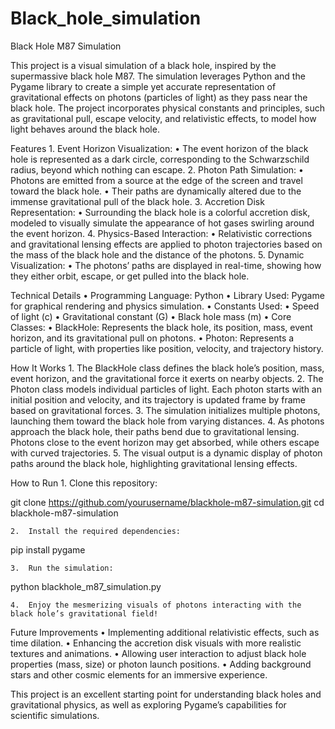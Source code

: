 # Black_hole_simulation

Black Hole M87 Simulation

This project is a visual simulation of a black hole, inspired by the supermassive black hole M87. The simulation leverages Python and the Pygame library to create a simple yet accurate representation of gravitational effects on photons (particles of light) as they pass near the black hole. The project incorporates physical constants and principles, such as gravitational pull, escape velocity, and relativistic effects, to model how light behaves around the black hole.

Features
	1.	Event Horizon Visualization:
	•	The event horizon of the black hole is represented as a dark circle, corresponding to the Schwarzschild radius, beyond which nothing can escape.
	2.	Photon Path Simulation:
	•	Photons are emitted from a source at the edge of the screen and travel toward the black hole.
	•	Their paths are dynamically altered due to the immense gravitational pull of the black hole.
	3.	Accretion Disk Representation:
	•	Surrounding the black hole is a colorful accretion disk, modeled to visually simulate the appearance of hot gases swirling around the event horizon.
	4.	Physics-Based Interaction:
	•	Relativistic corrections and gravitational lensing effects are applied to photon trajectories based on the mass of the black hole and the distance of the photons.
	5.	Dynamic Visualization:
	•	The photons’ paths are displayed in real-time, showing how they either orbit, escape, or get pulled into the black hole.

Technical Details
	•	Programming Language: Python
	•	Library Used: Pygame for graphical rendering and physics simulation.
	•	Constants Used:
	•	Speed of light (c)
	•	Gravitational constant (G)
	•	Black hole mass (m)
	•	Core Classes:
	•	BlackHole: Represents the black hole, its position, mass, event horizon, and its gravitational pull on photons.
	•	Photon: Represents a particle of light, with properties like position, velocity, and trajectory history.

How It Works
	1.	The BlackHole class defines the black hole’s position, mass, event horizon, and the gravitational force it exerts on nearby objects.
	2.	The Photon class models individual particles of light. Each photon starts with an initial position and velocity, and its trajectory is updated frame by frame based on gravitational forces.
	3.	The simulation initializes multiple photons, launching them toward the black hole from varying distances.
	4.	As photons approach the black hole, their paths bend due to gravitational lensing. Photons close to the event horizon may get absorbed, while others escape with curved trajectories.
	5.	The visual output is a dynamic display of photon paths around the black hole, highlighting gravitational lensing effects.

How to Run
	1.	Clone this repository:

git clone https://github.com/yourusername/blackhole-m87-simulation.git
cd blackhole-m87-simulation


	2.	Install the required dependencies:

pip install pygame


	3.	Run the simulation:

python blackhole_m87_simulation.py


	4.	Enjoy the mesmerizing visuals of photons interacting with the black hole’s gravitational field!

Future Improvements
	•	Implementing additional relativistic effects, such as time dilation.
	•	Enhancing the accretion disk visuals with more realistic textures and animations.
	•	Allowing user interaction to adjust black hole properties (mass, size) or photon launch positions.
	•	Adding background stars and other cosmic elements for an immersive experience.

This project is an excellent starting point for understanding black holes and gravitational physics, as well as exploring Pygame’s capabilities for scientific simulations.
